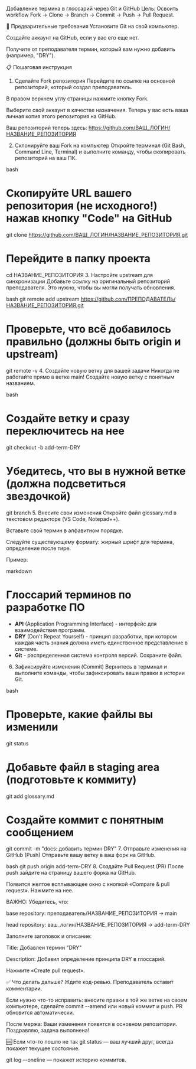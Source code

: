 Добавление термина в глоссарий через Git и GitHub
Цель: Освоить workflow Fork -> Clone -> Branch -> Commit -> Push -> Pull Request.

🧭 Предварительные требования
Установите Git на свой компьютер.

Создайте аккаунт на GitHub, если у вас его еще нет.

Получите от преподавателя термин, который вам нужно добавить (например, "DRY").

📋 Пошаговая инструкция
1. Сделайте Fork репозитория
Перейдите по ссылке на основной репозиторий, который создал преподаватель.

В правом верхнем углу страницы нажмите кнопку Fork.

Выберите свой аккаунт в качестве назначения. Теперь у вас есть ваша личная копия этого репозитория на GitHub.

Ваш репозиторий теперь здесь:
https://github.com/ВАШ_ЛОГИН/НАЗВАНИЕ_РЕПОЗИТОРИЯ

2. Склонируйте ваш Fork на компьютер
Откройте терминал (Git Bash, Command Line, Terminal) и выполните команду, чтобы скопировать репозиторий на ваш ПК.

bash
# Скопируйте URL вашего репозитория (не исходного!) нажав кнопку "Code" на GitHub
git clone https://github.com/ВАШ_ЛОГИН/НАЗВАНИЕ_РЕПОЗИТОРИЯ.git

# Перейдите в папку проекта
cd НАЗВАНИЕ_РЕПОЗИТОРИЯ
3. Настройте upstream для синхронизации
Добавьте ссылку на оригинальный репозиторий преподавателя. Это нужно, чтобы вы могли получать обновления.

bash
git remote add upstream https://github.com/ПРЕПОДАВАТЕЛЬ/НАЗВАНИЕ_РЕПОЗИТОРИЯ.git

# Проверьте, что всё добавилось правильно (должны быть origin и upstream)
git remote -v
4. Создайте новую ветку для вашей задачи
Никогда не работайте прямо в ветке main! Создайте новую ветку с понятным названием.

bash
# Создайте ветку и сразу переключитесь на нее
git checkout -b add-term-DRY

# Убедитесь, что вы в нужной ветке (должна подсветиться звездочкой)
git branch
5. Внесите свои изменения
Откройте файл glossary.md в текстовом редакторе (VS Code, Notepad++).

Вставьте свой термин в алфавитном порядке.

Следуйте существующему формату: жирный шрифт для термина, определение после тире.

Пример:

markdown
# Глоссарий терминов по разработке ПО

*   **API** (Application Programming Interface) - интерфейс для взаимодействия программ.
*   **DRY** (Don't Repeat Yourself) - принцип разработки, при котором каждая часть знания должна иметь единственное представление в системе.
*   **Git** - распределенная система контроля версий.
Сохраните файл.

6. Зафиксируйте изменения (Commit)
Вернитесь в терминал и выполните команды, чтобы зафиксировать ваши правки в истории Git.

bash
# Проверьте, какие файлы вы изменили
git status

# Добавьте файл в staging area (подготовьте к коммиту)
git add glossary.md

# Создайте коммит с понятным сообщением
git commit -m "docs: добавить термин DRY"
7. Отправьте изменения на GitHub (Push)
Отправьте вашу ветку в ваш форк на GitHub.

bash
git push origin add-term-DRY
8. Создайте Pull Request (PR)
После push зайдите на страницу вашего форка на GitHub.

Появится желтое всплывающее окно с кнопкой «Compare & pull request». Нажмите на нее.

ВАЖНО: Убедитесь, что:

base repository: преподаватель/НАЗВАНИЕ_РЕПОЗИТОРИЯ -> main

head repository: ваш_логин/НАЗВАНИЕ_РЕПОЗИТОРИЯ -> add-term-DRY

Заполните заголовок и описание:

Title: Добавлен термин "DRY"

Description: Добавил определение принципа DRY в глоссарий.

Нажмите «Create pull request».

✅ Что делать дальше?
Ждите код-ревью. Преподаватель оставит комментарии.

Если нужно что-то исправить: внесите правки в той же ветке на своем компьютере, сделайте commit --amend или новый коммит и push. PR обновится автоматически.

После мержа: Ваши изменения появятся в основном репозитории. Поздравляю, задача выполнена!

🆘 Если что-то пошло не так
git status — ваш лучший друг, всегда покажет текущее состояние.

git log --oneline — покажет историю коммитов.
